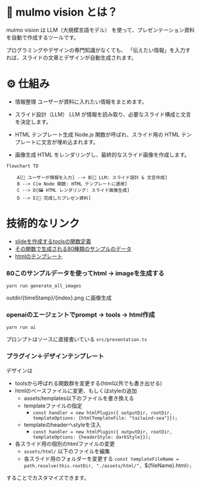 # 📖 mulmo vision とは？

mulmo vision は LLM（大規模言語モデル） を使って、プレゼンテーション資料を自動で作成するツールです。

プログラミングやデザインの専門知識がなくても、
「伝えたい情報」を入力すれば、スライドの文章とデザインが自動生成されます。

# ⚙️ 仕組み

- 情報整理
ユーザーが資料に入れたい情報をまとめます。

- スライド設計（LLM）
LLM が情報を読み取り、必要なスライド構成と文言を決定します。

- HTML テンプレート生成
Node.js 関数が呼ばれ、スライド用の HTML テンプレートに文言が埋め込まれます。

- 画像生成
HTML をレンダリングし、最終的なスライド画像を作成します。


```mermaid
flowchart TD

    A[📝 ユーザーが情報を入力] --> B[🤖 LLM: スライド設計 & 文言作成]
    B --> C[⚙️ Node 関数: HTML テンプレートに適用]
    C --> D[🖼 HTML レンダリング: スライド画像生成]
    D --> E[📑 完成したプレゼン資料]
```

# 技術的なリンク

- [slideを作成するtoolsの関数定義](./src/tools.ts)
- [その関数で生成される80種類のサンプルのデータ](./tests/ai_referencing_80_tool_calls.ts)
- [htmlのテンプレート](assets/html/)


### 80このサンプルデータを使ってhtml -> imageを生成する

```
yarn run generate_all_images
```

outdir/{timeStamp}/{index}.png に画像生成


### openaiのエージェントでprompt -> tools -> html作成

```
yarn run ai
```

プロンプトはソースに直接書いている `src/presentation.ts`


### プラグイン＋デザインテンプレート

デザインは
- toolsから呼ばれる関数群を変更する(html以外でも書き出せる)
- htmlのベースファイルに変更、もしくはstyleの追加
  - assets/templates以下のファイルを書き換える
  - templateファイルの指定
    - `const handler = new htmlPlugin({ outputDir, rootDir, templateOptions: {htmlTemplateFile: "tailwind-sea"}});`
  - templateのheaderへstyleを注入
    - `const handler = new htmlPlugin({ outputDir, rootDir, templateOptions: {headerStyle: darkStyle}});`
- 各スライド用の個別のhtmlファイルの変更
  - `assets/html/` 以下のファイルを編集
  - 各スライド用のフォルダーを変更する
    `const templateFileName = path.resolve(this.rootDir, "./assets/html/", `${fileName}.html`);`

することでカスタマイズできます。


